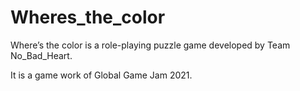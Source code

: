 # Wheres_the_color
Where’s the color is a role-playing puzzle game developed by Team No_Bad_Heart. 

It is a game work of Global Game Jam 2021.
